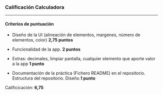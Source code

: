 ### Calificación Calculadora
---

#### Criterios de puntuación
* Diseño de la UI (alineación de elementos, margenes, número de elementos, color) **2,75 puntos**

* Funcionalidad de la app. **2 puntos**

* Extras: decimales, limpiar pantalla, cualquier elemento que aporte valor a la app **1 punto**

* Documentación de la práctica (Fichero README) en el repositorio. Estructura del repositorio. Diseño.**1 punto**

Calificicación: **6,75**
